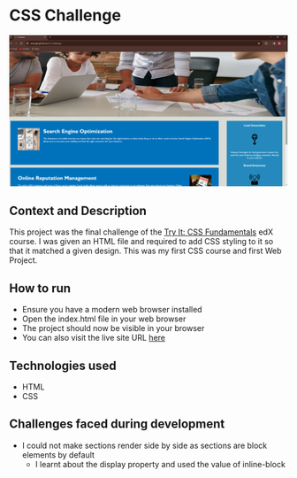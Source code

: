 # CSS Challenge
![](assets/images/CSSChallengeScreenshot.PNG)
## Context and Description
This project was the final challenge of the [Try It: CSS Fundamentals](https://www.edx.org/learn/computer-programming/edx-try-it-css-fundamentals) edX course. I was given an HTML file and required to add CSS styling to it so that it matched a given design. This was my first CSS course and first Web Project.
## How to run
* Ensure you have a modern web browser installed
* Open the index.html file in your web browser
* The project should now be visible in your browser
* You can also visit the live site URL [here](https://arinzegit.github.io/CSS-Challenge/)
## Technologies used
* HTML
* CSS
## Challenges faced during development
* I could not make sections render side by side as sections are block elements by default
  * I learnt about the display property and used the value of inline-block
